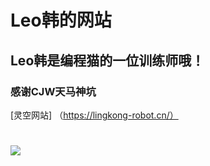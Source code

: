 # Leo韩的网站
## Leo韩是编程猫的一位训练师哦！
### 感谢CJW天马神坑

[灵空网站] （https://lingkong-robot.cn/）
# 
![](https://i.bmp.ovh/imgs/2019/10/a017df3937d241aa.png)
